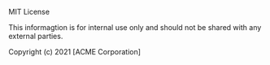 MIT License

This informagtion is for internal use only and should not be shared with any external parties.

Copyright (c) 2021 [ACME Corporation]